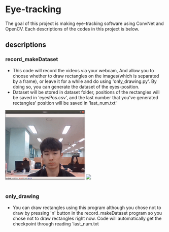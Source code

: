 # Eye-tracking
The goal of this project is making eye-tracking software using ConvNet and OpenCV. Each descriptions of the codes in this project is below.

## descriptions
### record_makeDataset
- This code will record the videos via your webcam, And allow you to choose whether to draw rectangles on the images(which is separated by a frame), or leave it for a while and do using 'only_drawing.py'. By doing so, you can generate the dataset of the eyes-position.<br>
- Dataset will be stored in dataset folder, positions of the rectangles will be saved in 'eyesPos.csv', and the last number that you've generated rectangles' position will be saved in 'last_num.txt'<br>
<img src=gif/recording.gif width="250px"/>
<img src=gif/drawing.gif width="250px"/>
<br>
<br>


### only_drawing
-  You can draw rectangles using this program although you chose not to draw by pressing 'n' button in the record_makeDataset program so you chose not to draw rectangles right now. Code will automatically get the checkpoint through reading 'last_num.txt

